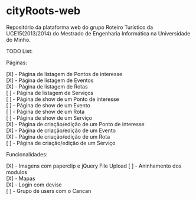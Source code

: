 ﻿cityRoots-web
=============

Repositório da plataforma web do grupo Roteiro Turístico da UCE15(2013/2014) do Mestrado de Engenharia Informática na Universidade do Minho. 

TODO List:

Páginas:

[X] - Página de listagem de Pontos de interesse  
[X] - Página de listagem de Eventos  
[X] - Página de listagem de Rotas  
[ ] - Página de listagem de Serviços  
[ ] - Página de show de um Ponto de interesse  
[ ] - Página de show de um Evento  
[ ] - Página de show de um Rota  
[ ] - Página de show de um Serviço  
[X] - Página de criação/edição de um Ponto de interesse  
[X] - Página de criação/edição de um Evento  
[X] - Página de criação/edição de um Rota  
[ ] - Página de criação/edição de um Serviço  

Funcionalidades:

[X] - Imagens com paperclip e jQuery File Upload
[ ] - Aninhamento dos modulos   
[X] - Mapas   
[X] - Login com devise  
[ ] - Grupo de users com o Cancan   






